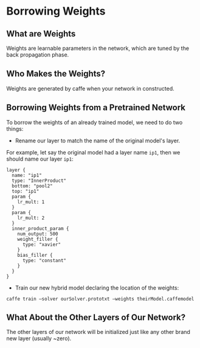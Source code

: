 # Borrowing Weights

## What are Weights

Weights are learnable parameters in the network, which are tuned by the back propagation phase.

## Who Makes the Weights?

Weights are generated by caffe when your network in constructed.

## Borrowing Weights from a Pretrained Network

To borrow the weights of an already trained model, we need to do two things:

* Rename our layer to match the name of the original model's layer.

For example, let say the original model had a layer name `ip1`, then we should name our layer `ip1`:

    layer {
      name: "ip1"
      type: "InnerProduct"
      bottom: "pool2"
      top: "ip1"
      param {
        lr_mult: 1
      }
      param {
        lr_mult: 2
      }
      inner_product_param {
        num_output: 500
        weight_filler {
          type: "xavier"
        }
        bias_filler {
          type: "constant"
        }
      }
    }

*  Train our new hybrid model declaring the location of the weights:

`caffe train —solver ourSolver.prototxt —weights theirModel.caffemodel`

## What About the Other Layers of Our Network?

The other layers of our network will be initialized just like any other brand new layer (usually ~zero).